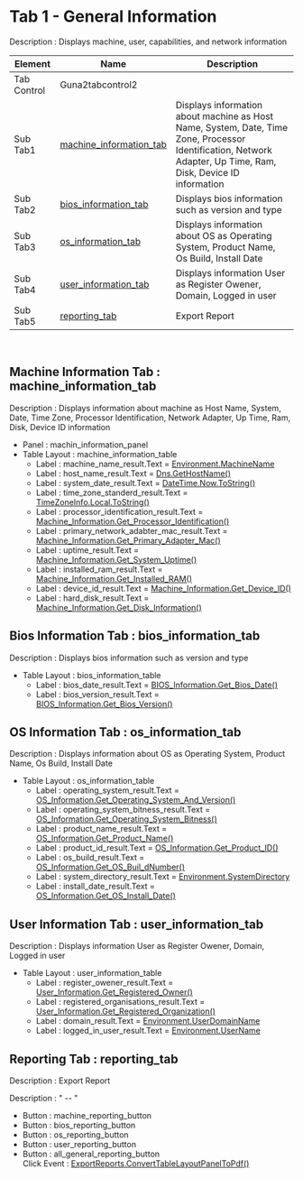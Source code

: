 

# Tab 1 - General Information

Description : Displays machine, user, capabilities, and network information

| Element | Name | Description | 
| -------------------- | -------------------- | -------------------- |
| Tab Control | Guna2tabcontrol2 |                    | --- |
| Sub Tab1 | [machine_information_tab]( https://github.com/Ahmed-AL-Maghraby/Project-Logic-And-Code-Map/blob/main/GUI/README.md#subtab1-machine-information--machine_information_tab ) |   Displays information about machine as Host Name, System, Date, Time Zone, Processor Identification, Network Adapter, Up Time, Ram, Disk, Device ID information |
| Sub Tab2 | [bios_information_tab]( https://github.com/Ahmed-AL-Maghraby/Project-Logic-And-Code-Map/blob/main/GUI/README.md#sub-tab2-bios-information--bios_information_tab ) |   Displays bios information such as version and type |
| Sub Tab3 | [os_information_tab]( https://github.com/Ahmed-AL-Maghraby/Project-Logic-And-Code-Map/blob/main/GUI/README.md#sub-tab3-os-information--os_information_tab ) |    Displays information about OS as   Operating System, Product Name, Os Build, Install Date |
| Sub Tab4 | [user_information_tab]( https://github.com/Ahmed-AL-Maghraby/Project-Logic-And-Code-Map/blob/main/GUI/README.md#sub-tab4-user-information--user_information_tab ) |   Displays information User as Register Owener, Domain, Logged in user |
| Sub Tab5 | [reporting_tab]( https://github.com/Ahmed-AL-Maghraby/Project-Logic-And-Code-Map/blob/main/GUI/README.md#sub-tab5-reporting--reporting_tab ) |  Export Report |

<br>

## Machine Information Tab : machine_information_tab

Description : Displays information about machine as Host Name, System, Date, Time Zone, Processor Identification, Network Adapter, Up Time, Ram, Disk, Device ID information

+ Panel : machin_information_panel
+ Table Layout : machine_information_table
  - Label : machine_name_result.Text = [Environment.MachineName](https://learn.microsoft.com/en-us/dotnet/api/system.environment.machinename?view=net-7.0)
  - Label : host_name_result.Text = [Dns.GetHostName()](https://learn.microsoft.com/en-us/dotnet/api/system.net.dns.gethostname?view=net-7.0)
  - Label : system_date_result.Text = [DateTime.Now.ToString()](https://learn.microsoft.com/en-us/dotnet/api/system.datetime.tostring?view=net-7.0)
  - Label : time_zone_standerd_result.Text = [TimeZoneInfo.Local.ToString()](https://learn.microsoft.com/en-us/dotnet/api/system.timezoneinfo.tostring?view=net-8.0)
  - Label : processor_identification_result.Text = [Machine_Information.Get_Processor_Identification()](https://github.com/Ahmed-AL-Maghraby/Project-Logic-And-Code-Map/tree/main/Machine_Information%20Class#get_processor_identification)
  - Label : primary_network_adabter_mac_result.Text = [Machine_Information.Get_Primary_Adapter_Mac()](https://github.com/Ahmed-AL-Maghraby/Project-Logic-And-Code-Map/tree/main/Machine_Information%20Class#get_primary_adapter_mac)
  - Label : uptime_result.Text = [Machine_Information.Get_System_Uptime()](https://github.com/Ahmed-AL-Maghraby/Project-Logic-And-Code-Map/tree/main/Machine_Information%20Class#get_system_uptime)
  - Label : installed_ram_result.Text = [Machine_Information.Get_Installed_RAM()](https://github.com/Ahmed-AL-Maghraby/Project-Logic-And-Code-Map/tree/main/Machine_Information%20Class#get_installed_ram)
  - Label : device_id_result.Text = [Machine_Information.Get_Device_ID()](https://github.com/Ahmed-AL-Maghraby/Project-Logic-And-Code-Map/tree/main/Machine_Information%20Class#get_device_id)
  - Label : hard_disk_result.Text = [Machine_Information.Get_Disk_Information()](https://github.com/Ahmed-AL-Maghraby/Project-Logic-And-Code-Map/tree/main/Machine_Information%20Class#get_disk_information)


## Bios Information Tab : bios_information_tab

Description : Displays bios information such as version and type

+ Table Layout : bios_information_table
  - Label : bios_date_result.Text = [BIOS_Information.Get_Bios_Date()](https://github.com/Ahmed-AL-Maghraby/Project-Logic-And-Code-Map/tree/main/BIOS_Information%20Class#get_bios_date)
  - Label : bios_version_result.Text = [BIOS_Information.Get_Bios_Version()](https://github.com/Ahmed-AL-Maghraby/Project-Logic-And-Code-Map/tree/main/BIOS_Information%20Class#get_bios_version)
## OS Information Tab : os_information_tab

Description : Displays information about OS as Operating System, Product Name, Os Build, Install Date

+ Table Layout : os_information_table
  - Label : operating_system_result.Text = [OS_Information.Get_Operating_System_And_Version()](https://github.com/Ahmed-AL-Maghraby/Project-Logic-And-Code-Map/tree/main/OS_Information%20Class#get_operating_system_and_version)
  - Label : operating_system_bitness_result.Text = [OS_Information.Get_Operating_System_Bitness()](https://github.com/Ahmed-AL-Maghraby/Project-Logic-And-Code-Map/tree/main/OS_Information%20Class#get_operating_system_bitness)
  - Label : product_name_result.Text = [OS_Information.Get_Product_Name()](https://github.com/Ahmed-AL-Maghraby/Project-Logic-And-Code-Map/tree/main/OS_Information%20Class#get_product_name)
  - Label : product_id_result.Text = [OS_Information.Get_Product_ID()](https://github.com/Ahmed-AL-Maghraby/Project-Logic-And-Code-Map/tree/main/OS_Information%20Class#get_product_id)
  - Label : os_build_result.Text = [OS_Information.Get_OS_Buil_dNumber()](https://github.com/Ahmed-AL-Maghraby/Project-Logic-And-Code-Map/tree/main/OS_Information%20Class#get_os_buil_dnumber)
  - Label : system_directory_result.Text = [Environment.SystemDirectory](https://learn.microsoft.com/en-us/dotnet/api/system.environment.systemdirectory?view=net-7.0)
  - Label : install_date_result.Text = [OS_Information.Get_OS_Install_Date()](https://github.com/Ahmed-AL-Maghraby/Project-Logic-And-Code-Map/tree/main/OS_Information%20Class#get_os_install_date)

## User Information Tab : user_information_tab

Description : Displays information User as Register Owener, Domain, Logged in user

+ Table Layout : user_information_table
  - Label : register_owener_result.Text = [User_Information.Get_Registered_Owner()](https://github.com/Ahmed-AL-Maghraby/Project-Logic-And-Code-Map/tree/main/User_Information%20Class#get_registered_owner)
  - Label : registered_organisations_result.Text = [User_Information.Get_Registered_Organization()](https://github.com/Ahmed-AL-Maghraby/Project-Logic-And-Code-Map/tree/main/User_Information%20Class#get_registered_organization)
  - Label : domain_result.Text = [Environment.UserDomainName](https://learn.microsoft.com/en-us/dotnet/api/system.environment.userdomainname?view=net-7.0)
  - Label : logged_in_user_result.Text = [Environment.UserName](https://learn.microsoft.com/en-us/dotnet/api/system.environment.username?view=net-7.0)

## Reporting Tab : reporting_tab

Description : Export Report

Description : " -- "
+ Button : machine_reporting_button
+ Button : bios_reporting_button
+ Button : os_reporting_button
+ Button : user_reporting_button
+ Button : all_general_reporting_button <br>
Click Event : [ExportReports.ConvertTableLayoutPanelToPdf()]( )
